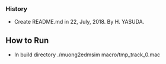 ### History 
- Create README.md in 22, July, 2018. By H. YASUDA.

## How to Run
- In build directory
./muong2edmsim macro/tmp_track_0.mac
